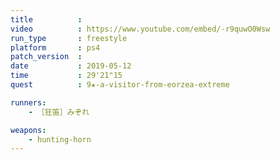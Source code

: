 ```yaml
---
title          :
video          : https://www.youtube.com/embed/-r9quwO0Wsw
run_type       : freestyle
platform       : ps4
patch_version  :
date           : 2019-05-12
time           : 29'21"15
quest          : 9★-a-visitor-from-eorzea-extreme

runners:
    - ［狂笛］みぞれ

weapons:
    - hunting-horn
---
```

